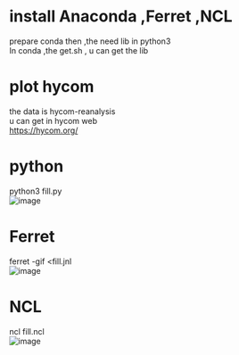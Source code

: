 # install Anaconda ,Ferret ,NCL
prepare conda then ,the need lib in python3 </br>
In conda ,the get.sh  , u can get the lib </br>


#  plot hycom
the data is hycom-reanalysis  </br>
u can get in hycom web</br>
https://hycom.org/</br>

# python
python3 fill.py </br>
![image](https://github.com/sony791210/py_hycom_plot/blob/master/hycomplot/pyhycom.png)</br>

# Ferret
ferret -gif <fill.jnl  </br>
![image](https://github.com/sony791210/py_hycom_plot/blob/master/hycomplot/fthycom.gif)</br>

# NCL
ncl fill.ncl </br>
![image](https://github.com/sony791210/py_hycom_plot/blob/master/hycomplot/nclhycom.png)</br>
